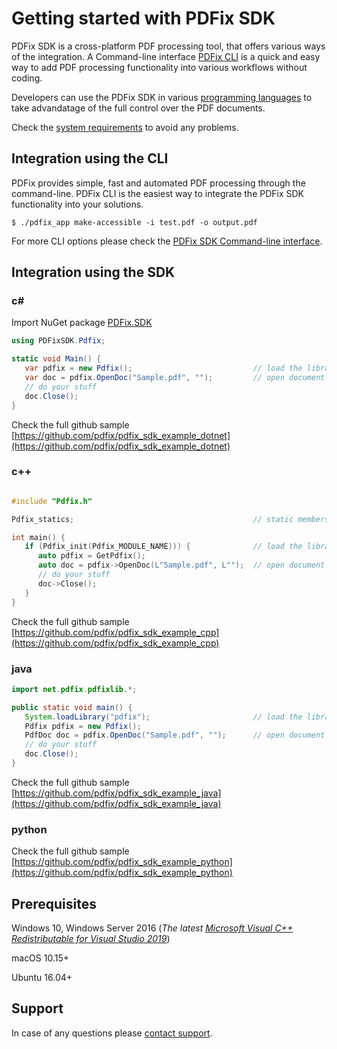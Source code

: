 # Getting started with PDFix SDK

PDFix SDK is a cross-platform PDF processing tool, that offers various ways of the integration. 
A Command-line interface [PDFix CLI](#Integration-using-the-CLI) is a quick and easy way to add PDF processing functionality into various workflows without coding.

Developers can use the PDFix SDK in various [programming languages](#Integration-using-the-SDK) to take advandatage of the full control over the PDF documents.

Check the [system requirements](#Prerequisites) to avoid any problems.

## Integration using the CLI
PDFix provides simple, fast and automated PDF processing through the
command-line. PDFix CLI is the easiest way to integrate the PDFix SDK
functionality into your solutions.

```console
$ ./pdfix_app make-accessible -i test.pdf -o output.pdf
```

For more CLI options please check the [PDFix SDK Command-line interface](https://pdfix.net/support/pdfix-command-line/).

## Integration using the SDK

### c\# 
Import NuGet package [PDFix.SDK](https://www.nuget.org/packages/PDFix.SDK/)
```cs
using PDFixSDK.Pdfix;

static void Main() {
   var pdfix = new Pdfix();                           // load the library
   var doc = pdfix.OpenDoc("Sample.pdf", "");         // open document
   // do your stuff
   doc.Close();                                       
}
```
Check the full github sample [https://github.com/pdfix/pdfix_sdk_example_dotnet](https://github.com/pdfix/pdfix_sdk_example_dotnet)

### c++
```cpp

#include "Pdfix.h"

Pdfix_statics;                                        // static members

int main() {
   if (Pdfix_init(Pdfix_MODULE_NAME))) {              // load the library
      auto pdfix = GetPdfix();
      auto doc = pdfix->OpenDoc(L"Sample.pdf", L"");  // open document
      // do your stuff
      doc->Close();                                   
   }
}
``````
Check the full github sample [https://github.com/pdfix/pdfix_sdk_example_cpp](https://github.com/pdfix/pdfix_sdk_example_cpp)

### java
```java
import net.pdfix.pdfixlib.*;

public static void main() {
   System.loadLibrary("pdfix");                       // load the library
   Pdfix pdfix = new Pdfix();   
   PdfDoc doc = pdfix.OpenDoc("Sample.pdf", "");      // open document
   // do your stuff
   doc.Close();
}
``````
Check the full github sample [https://github.com/pdfix/pdfix_sdk_example_java](https://github.com/pdfix/pdfix_sdk_example_java)

### python
Check the full github sample [https://github.com/pdfix/pdfix_sdk_example_python](https://github.com/pdfix/pdfix_sdk_example_python)


## Prerequisites
Windows 10, Windows Server 2016 (_The latest [Microsoft Visual C++ Redistributable for Visual Studio
2019](https://support.microsoft.com/en-us/help/2977003/the-latest-supported-visual-c-downloads)_)

macOS 10.15+

Ubuntu 16.04+

## Support
In case of any questions please [contact support](https://pdfix.net/support).
